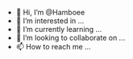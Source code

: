- 👋 Hi, I’m @Hamboee
- 👀 I’m interested in ... 
- 🌱 I’m currently learning ...
- 💞️ I’m looking to collaborate on ...
- 📫 How to reach me ...

<!---
Hamboee/Hamboee is a ✨ special ✨ repository because its `README.md` (this file) appears on your GitHub profile.
You can click the Preview link to take a look at your changes.
--->
